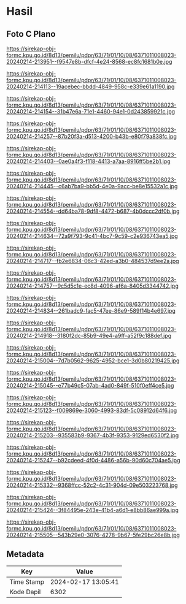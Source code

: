 # Hasil

## Foto C Plano

https://sirekap-obj-formc.kpu.go.id/8d13/pemilu/pdpr/63/71/01/10/08/6371011008023-20240214-213951--f9547e8b-dfcf-4e24-8568-ec8fc1681b0e.jpg

https://sirekap-obj-formc.kpu.go.id/8d13/pemilu/pdpr/63/71/01/10/08/6371011008023-20240214-214113--19acebec-bbdd-4849-958c-e339e61a1190.jpg

https://sirekap-obj-formc.kpu.go.id/8d13/pemilu/pdpr/63/71/01/10/08/6371011008023-20240214-214154--31b47e6a-71e1-4460-94e1-0d243859921c.jpg

https://sirekap-obj-formc.kpu.go.id/8d13/pemilu/pdpr/63/71/01/10/08/6371011008023-20240214-214257--87b20f3a-d513-4200-b43b-e80f79a838fc.jpg

https://sirekap-obj-formc.kpu.go.id/8d13/pemilu/pdpr/63/71/01/10/08/6371011008023-20240214-214403--0ae0a4f3-f118-4413-a7aa-8916ff5be2b1.jpg

https://sirekap-obj-formc.kpu.go.id/8d13/pemilu/pdpr/63/71/01/10/08/6371011008023-20240214-214445--c6ab7ba9-bb5d-4e0a-9acc-be8e15532a1c.jpg

https://sirekap-obj-formc.kpu.go.id/8d13/pemilu/pdpr/63/71/01/10/08/6371011008023-20240214-214554--dd64ba78-9df8-4472-b687-4b0dccc2df0b.jpg

https://sirekap-obj-formc.kpu.go.id/8d13/pemilu/pdpr/63/71/01/10/08/6371011008023-20240214-214634--72a9f793-9c41-4bc7-9c59-c2e936743ea5.jpg

https://sirekap-obj-formc.kpu.go.id/8d13/pemilu/pdpr/63/71/01/10/08/6371011008023-20240214-214717--fb2e6834-06c3-42ed-a3b0-484537d9ee2a.jpg

https://sirekap-obj-formc.kpu.go.id/8d13/pemilu/pdpr/63/71/01/10/08/6371011008023-20240214-214757--9c5d5c1e-ec8d-4096-af6a-8405d3344742.jpg

https://sirekap-obj-formc.kpu.go.id/8d13/pemilu/pdpr/63/71/01/10/08/6371011008023-20240214-214834--261badc9-fac5-47ee-86e9-589f14b4e697.jpg

https://sirekap-obj-formc.kpu.go.id/8d13/pemilu/pdpr/63/71/01/10/08/6371011008023-20240214-214918--3180f2dc-85b9-49e4-a9ff-a52f9c188def.jpg

https://sirekap-obj-formc.kpu.go.id/8d13/pemilu/pdpr/63/71/01/10/08/6371011008023-20240214-215004--7d7b0562-9625-4952-bce1-3d0b80219425.jpg

https://sirekap-obj-formc.kpu.go.id/8d13/pemilu/pdpr/63/71/01/10/08/6371011008023-20240214-215045--e77b49c5-07ab-4ad0-849f-510f0eff4ce5.jpg

https://sirekap-obj-formc.kpu.go.id/8d13/pemilu/pdpr/63/71/01/10/08/6371011008023-20240214-215123--f009869e-3060-4993-83df-5c08912d64f6.jpg

https://sirekap-obj-formc.kpu.go.id/8d13/pemilu/pdpr/63/71/01/10/08/6371011008023-20240214-215203--935583b9-9367-4b3f-9353-9129ed6530f2.jpg

https://sirekap-obj-formc.kpu.go.id/8d13/pemilu/pdpr/63/71/01/10/08/6371011008023-20240214-215247--b92cdeed-4f0d-4486-a56b-90d60c704ae5.jpg

https://sirekap-obj-formc.kpu.go.id/8d13/pemilu/pdpr/63/71/01/10/08/6371011008023-20240214-215332--9368ffcc-52c2-4c31-904d-09e503223768.jpg

https://sirekap-obj-formc.kpu.go.id/8d13/pemilu/pdpr/63/71/01/10/08/6371011008023-20240214-215424--3f84495e-243e-41b4-a6d1-e8bb86ae999a.jpg

https://sirekap-obj-formc.kpu.go.id/8d13/pemilu/pdpr/63/71/01/10/08/6371011008023-20240214-215505--543b29e0-3076-4278-9b67-5fe29bc26e8b.jpg


## Metadata

| Key        | Value               |
| ---------- | ------------------- |
| Time Stamp | 2024-02-17 13:05:41 |
| Kode Dapil | 6302                |



